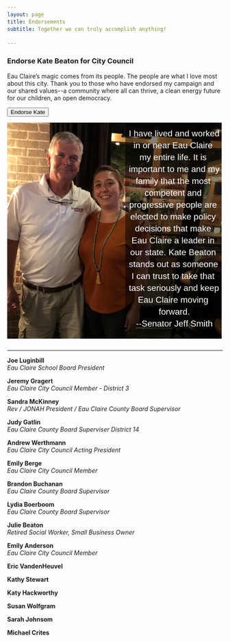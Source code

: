 ```yaml
---
layout: page
title: Endorsements
subtitle: Together we can truly accomplish anything!

---
```


### Endorse Kate Beaton for City Council

Eau Claire’s magic comes from its people. The people are what I love most about this city. Thank you to those who have endorsed my campaign and our shared values--a community where all can thrive, a clean energy future for our children, an open democracy.



<button onclick="window.location.href='https://goo.gl/forms/IFKV9sRwFZbl0v6C3'" class="btn btn-primary btn-lg">Endorse Kate</button>

<img src="/img/endorsement_jeff_smith_kate_beaton.png" style="margin-bottom: 10px;">

<hr>
<b>Joe Luginbill</b><br>
<i>Eau Claire School Board President</i>

<b>Jeremy Gragert</b><br>
<i>Eau Claire City Council Member - District 3</i>

<b>Sandra McKinney</b><br>
<i>Rev / JONAH President / Eau Claire County Board Supervisor</i>

<b>Judy	Gatlin</b><br>
<i>Eau Claire County Board Superviser District 14</i>

<b>Andrew Werthmann</b><br>
<i>Eau Claire City Council Acting President</i>

<b>Emily Berge</b><br>
<i>Eau Claire City Council Member</i>

<b>Brandon Buchanan</b><br>
<i>Eau Claire County Board Supervisor</i>

<b>Lydia Boerboom</b><br>
<i>Eau Claire County Board Supervisor</i>

<b>Julie Beaton</b><br>
<i>Retired Social Worker, Small Business Owner</i>

<b>Emily Anderson</b><br>
<i>Eau Claire City Council Member</i>

<b>Eric	VandenHeuvel</b><br>

<b>Kathy Stewart</b><br>

<b>Katy	Hackworthy</b><br>

<b>Susan Wolfgram</b><br>

<b>Sarah Johnsom</b><br>

<b>Michael Crites</b><br>
